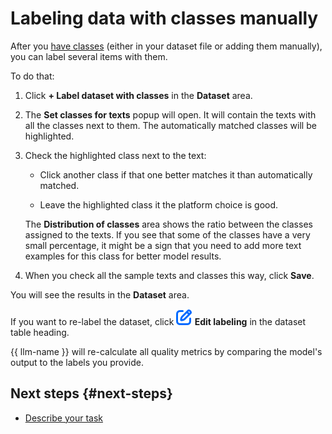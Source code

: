 # Labeling data with classes manually

After you [have classes](classes.md) (either in your dataset file or adding them manually), you can label several items with them.

To do that:

1. Click **+ Label dataset with classes** in the **Dataset** area.

1. The **Set classes for texts** popup will open. It will contain the texts with all the classes next to them. The automatically matched classes will be highlighted.

1. Check the highlighted class next to the text:

    - Click another class if that one better matches it than automatically matched.

    - Leave the highlighted class it the platform choice is good.

    The **Distribution of classes** area shows the ratio between the classes assigned to the texts. If you see that some of the classes have a very small percentage, it might be a sign that you need to add more text examples for this class for better model results.

1. When you check all the sample texts and classes this way, click **Save**.

You will see the results in the **Dataset** area.

If you want to re-label the dataset, click **![Edit labeling](_images/edit-blue.svg) Edit labeling** in the dataset table heading.

{{ llm-name }} will re-calculate all quality metrics by comparing the model's output to the labels you provide.

## Next steps {#next-steps}

- [Describe your task](task-description.md)